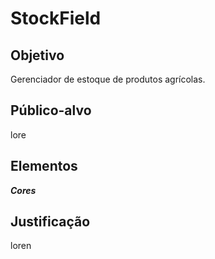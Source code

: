 # StockField
## Objetivo
Gerenciador de estoque de produtos agrícolas.

## Público-alvo
lore

## Elementos
***Cores***

## Justificação
loren

